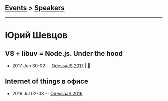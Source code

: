 ## [Events](../README.md) > [Speakers](../speakers.md)
---

# Юрий Шевцов

## V8 + libuv &#x3D; Node.js. Under the hood
- 2017 Jun 30-02 -- [OdessaJS 2017](https://www.youtube.com/watch?v=MV6N9BRdiaY)  | [:notebook:](https://www.slideshare.net/OdessaJSConf/yurii-shevtsov-v8-libuv-nodejs-under-the-hood)  
## Internet of things в офисе
- 2016 Jul 02-03 -- [OdessaJS 2016](https://youtu.be/7LGrDbZ3Kh8)    

